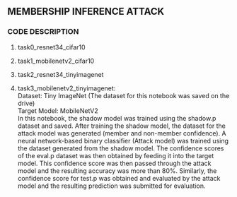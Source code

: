 ##  **MEMBERSHIP INFERENCE ATTACK**
###  CODE DESCRIPTION
1. task0_resnet34_cifar10

2. task1_mobilenetv2_cifar10
   
3. task2_resnet34_tinyimagenet
   
4. task3_mobilenetv2_tinyimagenet:\
Dataset: Tiny ImageNet (The dataset for this notebook was saved on the drive)\
Target Model: MobileNetV2\
In this notebook, the shadow model was trained using the shadow.p dataset and saved. After training the shadow model, the dataset for the attack model was generated (member and non-member confidence). A neural network-based binary classifier (Attack model) was trained using the dataset generated from the shadow model. The confidence scores of the eval.p dataset was then obtained by feeding it into the target model. This confidence score was then passed through the attack model and the resulting accuracy was more than 80%. Similarly, the confidence score for test.p was obtained and evaluated by the attack model and the resulting prediction was submitted for evaluation.



